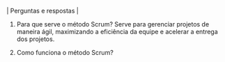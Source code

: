 | Perguntas e respostas |

1. Para que serve o método Scrum? Serve para gerenciar projetos de maneira ágil, maximizando a eficiência da equipe e acelerar a entrega dos projetos.

2. Como funciona o método Scrum? 
